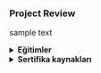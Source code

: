### Project Review 
sample text

<details>
<summary><b>Eğitimler</b></summary>  
<details>
 ><summary><b>Ücretli eğitimler</b></summary>
 Eğitim sitesi 1 
 <a href="https://site1.com" rel="nofollow">https://site1.com</a>
 <br>
 Eğitim sitesi 2
 <a href="https://site2.com"
 rel="nofollow">https://site2.com</a>
 </details>

 <details>
 <summary><b>Ücretsiz eğitimler</b></summary>
 Eğitim sitesi 1 
 <a href="https://freesite1.com" rel="nofollow">https://site1.com</a>
 <br>
 Eğitim sitesi 2
 <a href="https://freesite2.com"
 rel="nofollow">https://site2.com</a>
 </details>
 </details>

<details>
<summary><b>Sertifika kaynakları</b></summary>

Kaynak sitesi 1
<a href="https://certsite1.com 
rel="nofollow">https://certsite1.com</a>

Kaynak sitesi 2
<a href="https://certsite2.com 
rel="nofollow">https://certsite2.com</a>
</details>
